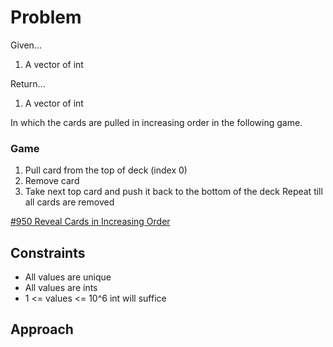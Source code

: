 
# Problem
Given...
1. A vector of int

Return...
1. A vector of int

In which the cards are pulled in increasing order in the following game.

### Game
1. Pull card from the top of deck (index 0)
2. Remove card
3. Take next top card and push it back to the bottom of the deck
Repeat till all cards are removed

[\#950 Reveal Cards in Increasing Order](https://leetcode.com/problems/reveal-cards-in-increasing-order/description/?envType=daily-question&envId=2024-04-10)

## Constraints
- All values are unique
- All values are ints
- 1 <= values <= 10^6
    int will suffice

## Approach
